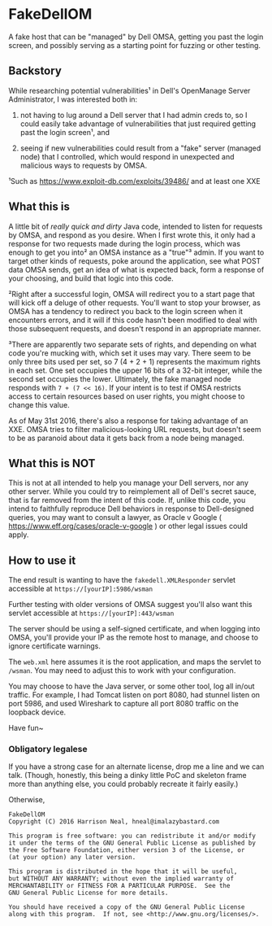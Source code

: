# FakeDellOM
A fake host that can be "managed" by Dell OMSA, getting you past the login screen, and
possibly serving as a starting point for fuzzing or other testing.

## Backstory
While researching potential vulnerabilities¹ in Dell's OpenManage Server Administrator,
I was interested both in:

1. not having to lug around a Dell server that I had admin creds to, so I could easily
   take advantage of vulnerabilities that just required getting past the login screen¹,
   and
   
2. seeing if new vulnerabilities could result from a "fake" server (managed node) that
   I controlled, which would respond in unexpected and malicious ways to requests by OMSA.

¹Such as https://www.exploit-db.com/exploits/39486/ and at least one XXE

## What this is
A little bit of _really quick and dirty_ Java code, intended to listen for requests by
OMSA, and respond as you desire.  When I first wrote this, it only had a response for
two requests made during the login process, which was enough to get you into² an OMSA
instance as a "true"³ admin.  If you want to target other kinds of requests, poke
around the application, see what POST data OMSA sends, get an idea of what is expected
back, form a response of your choosing, and build that logic into this code.

²Right after a successful login, OMSA will redirect you to a start page that will
 kick off a deluge of other requests. You'll want to stop your browser, as OMSA has
 a tendency to redirect you back to the login screen when it encounters errors, and
 it will if this code hasn't been modified to deal with those subsequent requests,
 and doesn't respond in an appropriate manner.

³There are apparently two separate sets of rights, and depending on what code you're
 mucking with, which set it uses may vary.  There seem to be only three bits used per
 set, so 7 (4 + 2 + 1) represents the maximum rights in each set.  One set occupies
 the upper 16 bits of a 32-bit integer, while the second set occupies the lower.
 Ultimately, the fake managed node responds with `7 + (7 << 16)`.  If your intent is
 to test if OMSA restricts access to certain resources based on user rights, you might
 choose to change this value.

As of May 31st 2016, there's also a response for taking advantage of an XXE. OMSA tries
to filter malicious-looking URL requests, but doesn't seem to be as paranoid about data
it gets back from a node being managed.

## What this is NOT
This is not at all intended to help you manage your Dell servers, nor any other server.
While you could try to reimplement all of Dell's secret sauce, that is far removed from
the intent of this code.  If, unlike this code, you intend to faithfully reproduce Dell
behaviors in response to Dell-designed queries, you may want to consult a lawyer, as
Oracle v Google ( https://www.eff.org/cases/oracle-v-google ) or other legal issues could
apply.

## How to use it
The end result is wanting to have the `fakedell.XMLResponder` servlet accessible at
`https://[yourIP]:5986/wsman`

Further testing with older versions of OMSA suggest you'll also want this servlet
accessible at `https://[yourIP]:443/wsman`

The server should be using a self-signed certificate, and when logging into OMSA,
you'll provide your IP as the remote host to manage, and choose to ignore certificate
warnings.

The `web.xml` here assumes it is the root application, and maps the servlet to `/wsman`.
You may need to adjust this to work with your configuration.

You may choose to have the Java server, or some other tool, log all in/out traffic. For
example, I had Tomcat listen on port 8080, had stunnel listen on port 5986, and used
Wireshark to capture all port 8080 traffic on the loopback device.

Have fun~

### Obligatory legalese

If you have a strong case for an alternate license, drop me a line and we can talk.
(Though, honestly, this being a dinky little PoC and skeleton frame more than anything
else, you could probably recreate it fairly easily.)

Otherwise,

    FakeDellOM
    Copyright (C) 2016 Harrison Neal, hneal@imalazybastard.com

    This program is free software: you can redistribute it and/or modify
    it under the terms of the GNU General Public License as published by
    the Free Software Foundation, either version 3 of the License, or
    (at your option) any later version.

    This program is distributed in the hope that it will be useful,
    but WITHOUT ANY WARRANTY; without even the implied warranty of
    MERCHANTABILITY or FITNESS FOR A PARTICULAR PURPOSE.  See the
    GNU General Public License for more details.

    You should have received a copy of the GNU General Public License
    along with this program.  If not, see <http://www.gnu.org/licenses/>.
